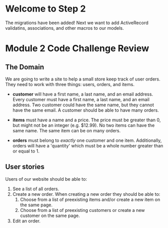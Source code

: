 # Welcome to Step 2

The migrations have been added! Next we want to add ActiveRecord validatins, associations, and other macros to our models.

# Module 2 Code Challenge Review

## The Domain

We are going to write a site to help a small store keep track of user orders. They need to work with three things: users, orders, and items.

* **customer** will have a first name, a last name, and an email address. Every customer must have a first name, a last name, and an email address. Two customer could have the same name, but they cannot have the same email. A customer should be able to have many orders.

* **items** must have a name and a price. The price must be greater than 0, but might not be an integer (e.g. $12.99). No two items can have the same name. The same item can be on many orders.

* **orders** must belong to *exactly* one customer and one item. Additionally, orders will have a 'quantity' which must be a whole number greater than or equal to 1.

## User stories

Users of our website should be able to:

1. See a list of all orders.
2. Create a new order. When creating a new order they should be able to:
    1. Choose from a list of preexisting items and/or create a new item on the same page.
    2. Choose from a list of preexisting customers or create a new customer on the same page.
3. Edit an order.
